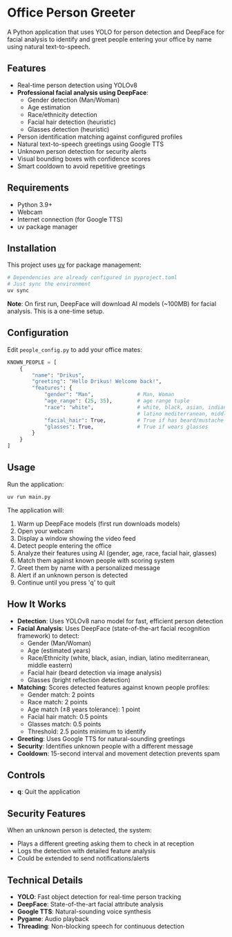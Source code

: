 # Office Person Greeter

A Python application that uses YOLO for person detection and DeepFace for facial analysis to identify and greet people entering your office by name using natural text-to-speech.

## Features

- Real-time person detection using YOLOv8
- **Professional facial analysis using DeepFace**:
  - Gender detection (Man/Woman)
  - Age estimation
  - Race/ethnicity detection
  - Facial hair detection (heuristic)
  - Glasses detection (heuristic)
- Person identification matching against configured profiles
- Natural text-to-speech greetings using Google TTS
- Unknown person detection for security alerts
- Visual bounding boxes with confidence scores
- Smart cooldown to avoid repetitive greetings

## Requirements

- Python 3.9+
- Webcam
- Internet connection (for Google TTS)
- uv package manager

## Installation

This project uses [uv](https://github.com/astral-sh/uv) for package management:

```bash
# Dependencies are already configured in pyproject.toml
# Just sync the environment
uv sync
```

**Note**: On first run, DeepFace will download AI models (~100MB) for facial analysis. This is a one-time setup.

## Configuration

Edit `people_config.py` to add your office mates:

```python
KNOWN_PEOPLE = [
    {
        "name": "Drikus",
        "greeting": "Hello Drikus! Welcome back!",
        "features": {
            "gender": "Man",              # Man, Woman
            "age_range": (25, 35),        # age range tuple
            "race": "white",              # white, black, asian, indian, 
                                          # latino mediterranean, middle eastern
            "facial_hair": True,          # True if has beard/mustache
            "glasses": True,              # True if wears glasses
        }
    }
]
```

## Usage

Run the application:

```bash
uv run main.py
```

The application will:
1. Warm up DeepFace models (first run downloads models)
2. Open your webcam
3. Display a window showing the video feed
4. Detect people entering the office
5. Analyze their features using AI (gender, age, race, facial hair, glasses)
6. Match them against known people with scoring system
7. Greet them by name with a personalized message
8. Alert if an unknown person is detected
9. Continue until you press 'q' to quit

## How It Works

- **Detection**: Uses YOLOv8 nano model for fast, efficient person detection
- **Facial Analysis**: Uses DeepFace (state-of-the-art facial recognition framework) to detect:
  - Gender (Man/Woman)
  - Age (estimated years)
  - Race/Ethnicity (white, black, asian, indian, latino mediterranean, middle eastern)
  - Facial hair (beard detection via image analysis)
  - Glasses (bright reflection detection)
- **Matching**: Scores detected features against known people profiles:
  - Gender match: 2 points
  - Race match: 2 points
  - Age match (±8 years tolerance): 1 point
  - Facial hair match: 0.5 points
  - Glasses match: 0.5 points
  - Threshold: 2.5 points minimum to identify
- **Greeting**: Uses Google TTS for natural-sounding greetings
- **Security**: Identifies unknown people with a different message
- **Cooldown**: 15-second interval and movement detection prevents spam

## Controls

- **q**: Quit the application

## Security Features

When an unknown person is detected, the system:
- Plays a different greeting asking them to check in at reception
- Logs the detection with detailed feature analysis
- Could be extended to send notifications/alerts

## Technical Details

- **YOLO**: Fast object detection for real-time person tracking
- **DeepFace**: State-of-the-art facial attribute analysis
- **Google TTS**: Natural-sounding voice synthesis
- **Pygame**: Audio playback
- **Threading**: Non-blocking speech for continuous detection
